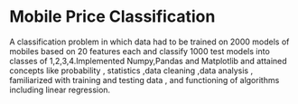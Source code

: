 # Mobile Price Classification
A classification problem in which data had to be trained on 2000 models of mobiles based on 20 features each and classify 1000 test models into classes of 1,2,3,4.Implemented Numpy,Pandas and Matplotlib and attained concepts like probability , statistics ,data cleaning ,data analysis , familiarized with training and testing data , and functioning of algorithms including linear regression.
